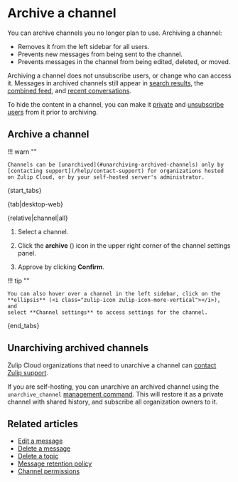 # Archive a channel

You can archive channels you no longer plan to use. Archiving a channel:

- Removes it from the left sidebar for all users.
- Prevents new messages from being sent to the channel.
- Prevents messages in the channel from being edited, deleted, or moved.

Archiving a channel does not unsubscribe users, or change who can access it.
Messages in archived channels still appear in [search
results](/help/search-for-messages), the [combined feed](/help/combined-feed),
and [recent conversations](/help/recent-conversations).

To hide the content in a channel, you can make it
[private](/help/change-the-privacy-of-a-channel) and [unsubscribe
users](/help/manage-user-channel-subscriptions) from it prior to archiving.

## Archive a channel

!!! warn ""

    Channels can be [unarchived](#unarchiving-archived-channels) only by
    [contacting support](/help/contact-support) for organizations hosted
    on Zulip Cloud, or by your self-hosted server's administrator.

{start_tabs}

{tab|desktop-web}

{relative|channel|all}

1. Select a channel.

1. Click the **archive** (<i class="zulip-icon zulip-icon-archive"></i>) icon
   in the upper right corner of the channel settings panel.

1. Approve by clicking **Confirm**.

!!! tip ""

    You can also hover over a channel in the left sidebar, click on the
    **ellipsis** (<i class="zulip-icon zulip-icon-more-vertical"></i>), and
    select **Channel settings** to access settings for the channel.

{end_tabs}

## Unarchiving archived channels

Zulip Cloud organizations that need to unarchive a channel can [contact Zulip
support](/help/contact-support).

If you are self-hosting, you can unarchive an archived channel using the
`unarchive_channel` [management command][management-command]. This will restore
it as a private channel with shared history, and subscribe all organization
owners to it.

[management-command]:
https://zulip.readthedocs.io/en/latest/production/management-commands.html#other-useful-manage-py-commands

## Related articles

* [Edit a message](/help/edit-a-message)
* [Delete a message](/help/delete-a-message)
* [Delete a topic](/help/delete-a-topic)
* [Message retention policy](/help/message-retention-policy)
* [Channel permissions](/help/channel-permissions)
